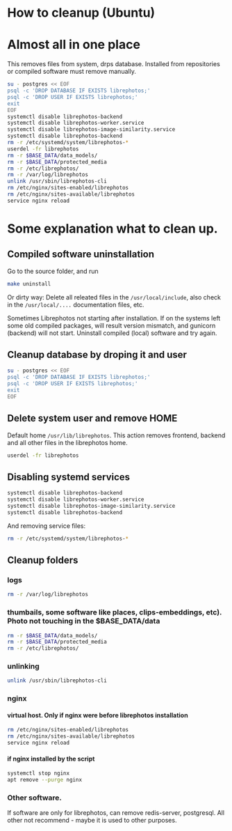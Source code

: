 # How to cleanup (Ubuntu)

# Almost all in one place  
This removes files from system, drps database. Installed from repositories or compiled software must remove manually.
``` bash
su - postgres << EOF
psql -c 'DROP DATABASE IF EXISTS librephotos;'
psql -c 'DROP USER IF EXISTS librephotos;'
exit
EOF
systemctl disable librephotos-backend
systemctl disable librephotos-worker.service
systemctl disable librephotos-image-similarity.service
systemctl disable librephotos-backend
rm -r /etc/systemd/system/librephotos-*
userdel -fr librephotos
rm -r $BASE_DATA/data_models/
rm -r $BASE_DATA/protected_media
rm -r /etc/librephotos/
rm -r /var/log/librephotos
unlink /usr/sbin/librephotos-cli
rm /etc/nginx/sites-enabled/librephotos
rm /etc/nginx/sites-available/librephotos
service nginx reload
```

# Some explanation what to clean up.

## Compiled software uninstallation  
Go to the source folder, and run  
```bash
make uninstall
```  

Or dirty way:
Delete all releated files in the `/usr/local/include`, also check in the `/usr/local/....` documentation files, etc.  

Sometimes Librephotos not starting after installation. If on the systems left some old compiled packages, will result version mismatch, and gunicorn (backend) will not start. Uninstall compiled (local) software and try again.

## Cleanup database by droping it and user  
``` bash
su - postgres << EOF
psql -c 'DROP DATABASE IF EXISTS librephotos;'
psql -c 'DROP USER IF EXISTS librephotos;'
exit
EOF
```

## Delete system user and remove HOME
Default home `/usr/lib/librephotos`. This action removes frontend, backend and all other files in the librephotos home.
```bash
userdel -fr librephotos
```  

## Disabling systemd services  
```bash
systemctl disable librephotos-backend
systemctl disable librephotos-worker.service
systemctl disable librephotos-image-similarity.service
systemctl disable librephotos-backend
```
And removing service files:
```bash
rm -r /etc/systemd/system/librephotos-*
```

## Cleanup folders  
### logs  
```bash
rm -r /var/log/librephotos
```
### thumbails, some software like places, clips-embeddings, etc). Photo not touching in the $BASE_DATA/data
```bash
rm -r $BASE_DATA/data_models/
rm -r $BASE_DATA/protected_media
rm -r /etc/librephotos/
```  

### unlinking    
```bash
unlink /usr/sbin/librephotos-cli
```
### nginx  
#### virtual host. Only if nginx were before librephotos installation  
```bash
rm /etc/nginx/sites-enabled/librephotos
rm /etc/nginx/sites-available/librephotos
service nginx reload
```
#### if nginx installed by the script  
```bash
systemctl stop nginx
apt remove --purge nginx
```
### Other software.  
If software are only for librephotos, can remove redis-server, postgresql. All other not recommend - maybe it is used to other purposes.

